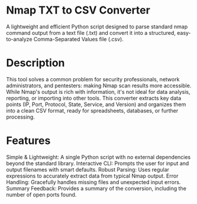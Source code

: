 # Nmap TXT to CSV Converter
A lightweight and efficient Python script designed to parse standard nmap command output from a text file (.txt) and convert it into a structured, easy-to-analyze Comma-Separated Values file (.csv).

# Description
This tool solves a common problem for security professionals, network administrators, and pentesters: making Nmap scan results more accessible. While Nmap's output is rich with information, it's not ideal for data analysis, reporting, or importing into other tools. This converter extracts key data points (IP, Port, Protocol, State, Service, and Version) and organizes them into a clean CSV format, ready for spreadsheets, databases, or further processing.

# Features
Simple & Lightweight: A single Python script with no external dependencies beyond the standard library.
Interactive CLI: Prompts the user for input and output filenames with smart defaults.
Robust Parsing: Uses regular expressions to accurately extract data from typical Nmap output.
Error Handling: Gracefully handles missing files and unexpected input errors.
Summary Feedback: Provides a summary of the conversion, including the number of open ports found.
